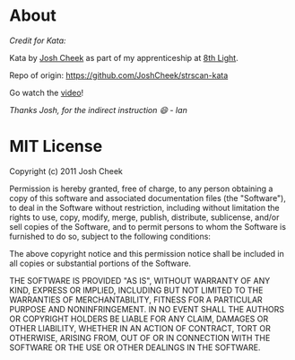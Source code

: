 About
=====

_Credit for Kata:_

Kata by [Josh Cheek](http://joshcheek.com/) as part of my apprenticeship at [8th Light](http://www.8thlight.com/).

Repo of origin: https://github.com/JoshCheek/strscan-kata

Go watch the [video](http://vimeo.com/29823879)!

_Thanks Josh, for the indirect instruction :smile: - Ian_

MIT License
===========

Copyright (c) 2011 Josh Cheek

Permission is hereby granted, free of charge, to any person obtaining a copy of this software and associated documentation files (the "Software"), to deal in the Software without restriction, including without limitation the rights to use, copy, modify, merge, publish, distribute, sublicense, and/or sell copies of the Software, and to permit persons to whom the Software is furnished to do so, subject to the following conditions:

The above copyright notice and this permission notice shall be included in all copies or substantial portions of the Software.

THE SOFTWARE IS PROVIDED "AS IS", WITHOUT WARRANTY OF ANY KIND, EXPRESS OR IMPLIED, INCLUDING BUT NOT LIMITED TO THE WARRANTIES OF MERCHANTABILITY, FITNESS FOR A PARTICULAR PURPOSE AND NONINFRINGEMENT. IN NO EVENT SHALL THE AUTHORS OR COPYRIGHT HOLDERS BE LIABLE FOR ANY CLAIM, DAMAGES OR OTHER LIABILITY, WHETHER IN AN ACTION OF CONTRACT, TORT OR OTHERWISE, ARISING FROM, OUT OF OR IN CONNECTION WITH THE SOFTWARE OR THE USE OR OTHER DEALINGS IN THE SOFTWARE.
